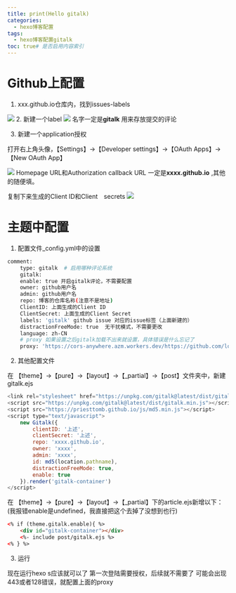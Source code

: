 ```yaml
---
title: print(Hello gitalk)
categories:
  - hexo博客配置
tags:
  - hexo博客配置gitalk
toc: true# 是否启用内容索引
---
```


# Github上配置
1. xxx.github.io仓库内，找到issues-labels

![](https://image.yayan.xyz/20221020124657.png)
2. 新建一个label
![](https://image.yayan.xyz/20221020124810.png)
名字一定是**gitalk**
用来存放提交的评论

3. 新建一个application授权

打开右上角头像，【Settings】->【Developer settings】->【OAuth Apps】->【New OAuth App】

![](https://image.yayan.xyz/20221020125047.png)
Homepage URL和Authorization callback URL
一定是**xxxx.github.io** ,其他的随便填。

复制下来生成的Client ID和Client　secrets
![](https://image.yayan.xyz/20221020125332.png)

# 主题中配置
1. 配置文件_config.yml中的设置
```bash
comment:
    type: gitalk  # 启用哪种评论系统
    gitalk:
    enable: true 开启gitalk评论，不需要配置
    owner: github用户名
    admin: github用户名
    repo: 博客的仓库名称(注意不是地址)
    ClientID: 上面生成的Client ID
    ClientSecret: 上面生成的Client Secret
    labels: 'gitalk' github issue 对应的issue标签（上面新建的）
    distractionFreeMode: true  无干扰模式，不需要更改
    language: zh-CN
    # proxy 如果设置之后gitalk加载不出来就设置，具体错误是什么忘记了
    proxy: 'https://cors-anywhere.azm.workers.dev/https://github.com/login/oauth/access_token'

```
2. 其他配置文件

在 【theme】->【pure】->【layout】->【_partial】->【post】文件夹中，新建gitalk.ejs

```javascript
<link rel="stylesheet" href="https://unpkg.com/gitalk@latest/dist/gitalk.css">
<script src="https://unpkg.com/gitalk@latest/dist/gitalk.min.js"></script>
<script src="https://priesttomb.github.io/js/md5.min.js"></script>
<script type="text/javascript">
    new Gitalk({
        clientID: '上述',
        clientSecret: '上述',
        repo: 'xxxx.github.io',
        owner: 'xxxx',
        admin: 'xxxx',
        id: md5(location.pathname),
        distractionFreeMode: true,
        enable: true
    }).render('gitalk-container')
</script>
```
在 【theme】->【pure】->【layout】->【_partial】下的article.ejs新增以下：(我报错enable是undefined，我直接把这个去掉了没想到也行)
```html
<% if (theme.gitalk.enable){ %>
	<div id="gitalk-container"></div>
	<%- include post/gitalk.ejs %>
<% } %>

```

3. 运行

现在运行hexo s应该就可以了
第一次登陆需要授权，后续就不需要了
可能会出现443或者128错误，就配置上面的proxy